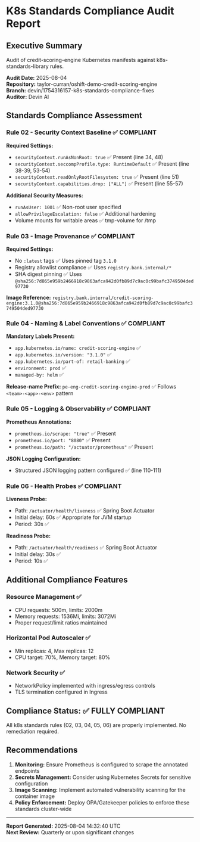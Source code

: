 # K8s Standards Compliance Audit Report

## Executive Summary
Audit of credit-scoring-engine Kubernetes manifests against k8s-standards-library rules.

**Audit Date:** 2025-08-04  
**Repository:** taylor-curran/oshift-demo-credit-scoring-engine  
**Branch:** devin/1754316157-k8s-standards-compliance-fixes  
**Auditor:** Devin AI

## Standards Compliance Assessment

### Rule 02 - Security Context Baseline ✅ COMPLIANT

**Required Settings:**
- `securityContext.runAsNonRoot: true` ✅ Present (line 34, 48)
- `securityContext.seccompProfile.type: RuntimeDefault` ✅ Present (line 38-39, 53-54)
- `securityContext.readOnlyRootFilesystem: true` ✅ Present (line 51)
- `securityContext.capabilities.drop: ["ALL"]` ✅ Present (line 55-57)

**Additional Security Measures:**
- `runAsUser: 1001` ✅ Non-root user specified
- `allowPrivilegeEscalation: false` ✅ Additional hardening
- Volume mounts for writable areas ✅ tmp-volume for /tmp

### Rule 03 - Image Provenance ✅ COMPLIANT

**Required Settings:**
- No `:latest` tags ✅ Uses pinned tag `3.1.0`
- Registry allowlist compliance ✅ Uses `registry.bank.internal/*`
- SHA digest pinning ✅ Uses `@sha256:7d865e959b2466918c9863afca942d0fb89d7c9ac0c99bafc3749504ded97730`

**Image Reference:** `registry.bank.internal/credit-scoring-engine:3.1.0@sha256:7d865e959b2466918c9863afca942d0fb89d7c9ac0c99bafc3749504ded97730`

### Rule 04 - Naming & Label Conventions ✅ COMPLIANT

**Mandatory Labels Present:**
- `app.kubernetes.io/name: credit-scoring-engine` ✅
- `app.kubernetes.io/version: "3.1.0"` ✅
- `app.kubernetes.io/part-of: retail-banking` ✅
- `environment: prod` ✅
- `managed-by: helm` ✅

**Release-name Prefix:** `pe-eng-credit-scoring-engine-prod` ✅ Follows `<team>-<app>-<env>` pattern

### Rule 05 - Logging & Observability ✅ COMPLIANT

**Prometheus Annotations:**
- `prometheus.io/scrape: "true"` ✅ Present
- `prometheus.io/port: "8080"` ✅ Present
- `prometheus.io/path: "/actuator/prometheus"` ✅ Present

**JSON Logging Configuration:**
- Structured JSON logging pattern configured ✅ (line 110-111)

### Rule 06 - Health Probes ✅ COMPLIANT

**Liveness Probe:**
- Path: `/actuator/health/liveness` ✅ Spring Boot Actuator
- Initial delay: 60s ✅ Appropriate for JVM startup
- Period: 30s ✅

**Readiness Probe:**
- Path: `/actuator/health/readiness` ✅ Spring Boot Actuator
- Initial delay: 30s ✅
- Period: 10s ✅

## Additional Compliance Features

### Resource Management ✅
- CPU requests: 500m, limits: 2000m
- Memory requests: 1536Mi, limits: 3072Mi
- Proper request/limit ratios maintained

### Horizontal Pod Autoscaler ✅
- Min replicas: 4, Max replicas: 12
- CPU target: 70%, Memory target: 80%

### Network Security ✅
- NetworkPolicy implemented with ingress/egress controls
- TLS termination configured in Ingress

## Compliance Status: ✅ FULLY COMPLIANT

All k8s standards rules (02, 03, 04, 05, 06) are properly implemented. No remediation required.

## Recommendations

1. **Monitoring:** Ensure Prometheus is configured to scrape the annotated endpoints
2. **Secrets Management:** Consider using Kubernetes Secrets for sensitive configuration
3. **Image Scanning:** Implement automated vulnerability scanning for the container image
4. **Policy Enforcement:** Deploy OPA/Gatekeeper policies to enforce these standards cluster-wide

---
**Report Generated:** 2025-08-04 14:32:40 UTC  
**Next Review:** Quarterly or upon significant changes
